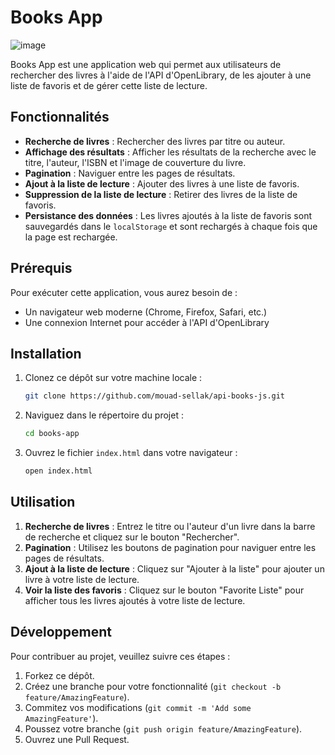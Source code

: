 # Books App
![image](https://github.com/mouad-sellak/api-books-js/assets/75551008/aadfc5c7-48fc-4e38-a05b-e2b4f2a17bb5)

Books App est une application web qui permet aux utilisateurs de rechercher des livres à l'aide de l'API d'OpenLibrary, de les ajouter à une liste de favoris et de gérer cette liste de lecture.

## Fonctionnalités

- **Recherche de livres** : Rechercher des livres par titre ou auteur.
- **Affichage des résultats** : Afficher les résultats de la recherche avec le titre, l'auteur, l'ISBN et l'image de couverture du livre.
- **Pagination** : Naviguer entre les pages de résultats.
- **Ajout à la liste de lecture** : Ajouter des livres à une liste de favoris.
- **Suppression de la liste de lecture** : Retirer des livres de la liste de favoris.
- **Persistance des données** : Les livres ajoutés à la liste de favoris sont sauvegardés dans le `localStorage` et sont rechargés à chaque fois que la page est rechargée.

## Prérequis

Pour exécuter cette application, vous aurez besoin de :

- Un navigateur web moderne (Chrome, Firefox, Safari, etc.)
- Une connexion Internet pour accéder à l'API d'OpenLibrary

## Installation

1. Clonez ce dépôt sur votre machine locale :
    ```sh
    git clone https://github.com/mouad-sellak/api-books-js.git
    ```

2. Naviguez dans le répertoire du projet :
    ```sh
    cd books-app
    ```

3. Ouvrez le fichier `index.html` dans votre navigateur :
    ```sh
    open index.html
    ```

## Utilisation

1. **Recherche de livres** : Entrez le titre ou l'auteur d'un livre dans la barre de recherche et cliquez sur le bouton "Rechercher".
2. **Pagination** : Utilisez les boutons de pagination pour naviguer entre les pages de résultats.
3. **Ajout à la liste de lecture** : Cliquez sur "Ajouter à la liste" pour ajouter un livre à votre liste de lecture.
4. **Voir la liste des favoris** : Cliquez sur le bouton "Favorite Liste" pour afficher tous les livres ajoutés à votre liste de lecture.

## Développement

Pour contribuer au projet, veuillez suivre ces étapes :

1. Forkez ce dépôt.
2. Créez une branche pour votre fonctionnalité (`git checkout -b feature/AmazingFeature`).
3. Commitez vos modifications (`git commit -m 'Add some AmazingFeature'`).
4. Poussez votre branche (`git push origin feature/AmazingFeature`).
5. Ouvrez une Pull Request.

